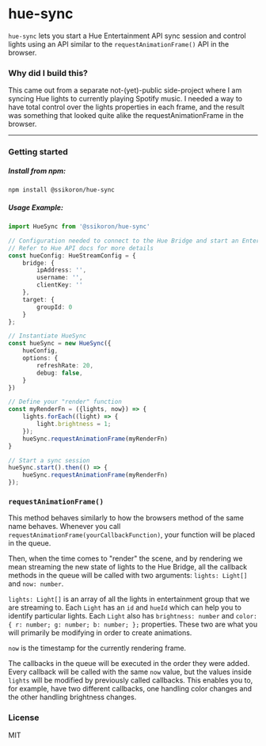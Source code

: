 # hue-sync

`hue-sync` lets you start a Hue Entertainment API sync session and control lights using an API similar to
the `requestAnimationFrame()` API in the browser.

### Why did I build this?

This came out from a separate not-(yet)-public side-project where I am syncing Hue lights to currently playing Spotify
music. I needed a way to have total control over the lights properties in each frame, and the result was something that
looked quite alike the requestAnimationFrame in the browser.

---

### Getting started

##### Install from npm:

```npm install @ssikoron/hue-sync```

##### Usage Example:

```typescript
import HueSync from '@ssikoron/hue-sync'

// Configuration needed to connect to the Hue Bridge and start an Entertainment API session
// Refer to Hue API docs for more details
const hueConfig: HueStreamConfig = {
    bridge: {
        ipAddress: '',
        username: '',
        clientKey: ''
    },
    target: {
        groupId: 0
    }
};

// Instantiate HueSync
const hueSync = new HueSync({
    hueConfig,
    options: {
        refreshRate: 20,
        debug: false,
    }
})

// Define your "render" function
const myRenderFn = ({lights, now}) => {
    lights.forEach((light) => {
        light.brightness = 1;
    });
    hueSync.requestAnimationFrame(myRenderFn)
}

// Start a sync session
hueSync.start().then(() => {
    hueSync.requestAnimationFrame(myRenderFn)
});
```

### `requestAnimationFrame()`

This method behaves similarly to how the browsers method of the same name behaves. Whenever you
call `requestAnimationFrame(yourCallbackFunction)`, your function will be placed in the queue.

Then, when the time comes
to "render" the scene, and by rendering we mean streaming the new state of lights to the Hue Bridge, all the callback
methods in the queue will be called with two arguments: `lights: Light[]` and `now: number`.

`lights: Light[]` is an array of all the lights in entertainment group that we are streaming to. Each `Light` has
an `id` and `hueId` which can help you to identify particular lights. Each `Light` also has  `brightness: number`
and `color: { r: number; g: number; b: number; };` properties. These two are what you will primarily be modifying in
order to create animations.

`now` is the timestamp for the currently rendering frame.

The callbacks in the queue will be executed in the order they were added. Every callback will be called with the
same `now` value, but the values inside `lights` will be modified by previously called callbacks. This enables you to,
for example, have two different callbacks, one handling color changes and the other handling brightness changes.

### License

MIT
